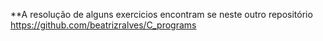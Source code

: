 **A resolução de alguns exercicios encontram se neste outro repositório
https://github.com/beatrizralves/C_programs


